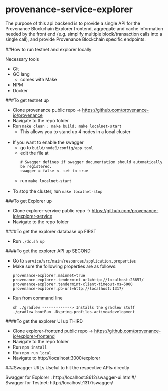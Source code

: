 # provenance-service-explorer
The purpose of this api backend is to provide a single API for the Provenance Blockchain Explorer frontend, aggregate and cache information needed by the front end (e.g. simplify multiple block/transaction calls into a single call), and provide Provenance Blockchain specific endpoints.


##How to run testnet and explorer locally

Necessary tools
- Git
- GO lang
    - comes with Make
- NPM
- Docker


###To get testnet up
- Clone provenance public repo -> https://github.com/provenance-io/provenance
- Navigate to the repo folder
- Run `make clean ; make build; make localnet-start`
	- This allows you to stand up 4 nodes in a local cluster
</br></br>
- If you want to enable the swagger
    - go to `build/node0/config/app.toml`
    - edit the file at 
        ```
        # Swagger defines if swagger documentation should automatically be registered.
        swagger = false <- set to true
        ```
	- run `make localnet-start`
</br></br>
- To stop the cluster, run `make localnet-stop`

###To get Explorer up
- Clone explorer-service public repo -> https://github.com/provenance-io/explorer-service
- Navigate to the repo folder

####To get the explorer database up FIRST
- Run `./dc.sh up`

####To get the explorer API up SECOND
- Go to `service/src/main/resources/application.properties`
- Make sure the following properties are as follows:
    ```
    provenance-explorer.mainnet=true
    provenance-explorer.tendermint-url=http://localhost:26657/
    provenance-explorer.tendermint-client-timeout-ms=5000
    provenance-explorer.pb-url=http://localhost:1317/
    ```
- Run from command line
    ```
    sh ./gradlew -------------> Installs the gradlew stuff
    ./gradlew bootRun -Dspring.profiles.active=development
    ```

####To get the explorer UI up THIRD
- Clone explorer-frontend public repo -> https://github.com/provenance-io/explorer-frontend
- Navigate to the repo folder
- Run `npm install`
- Run `npm run local`
- Navigate to http://localhost:3000/explorer


###Swagger URLs
Useful to hit the respective APIs directly

Swagger for Explorer : http://localhost:8612/swagger-ui.html#/ <br/>
Swagger for Testnet: http://localhost:1317/swagger/
